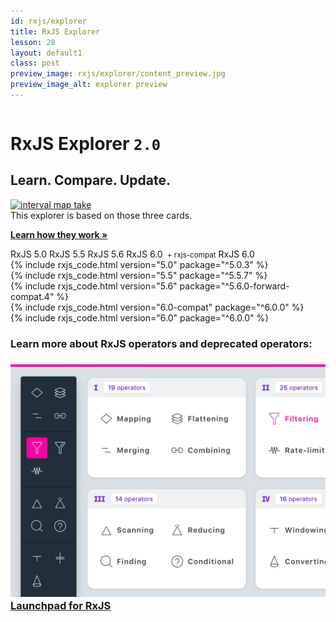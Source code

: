 ```yaml
---
id: rxjs/explorer
title: RxJS Explorer
lesson: 28
layout: default1
class: post
preview_image: rxjs/explorer/content_preview.jpg
preview_image_alt: explorer preview
---
```


<div class="ui stackable grid">
<div class="seven wide column">
<h1 class="ui header explorer">RxJS Explorer <code class="ui pink label">2.0</code></h1>
<h2 class="subtitle">Learn. Compare. Update.</h2>
</div>
<div class="nine wide right aligned column">
<a href="/rxjs/pipeable-operators"><img src="/img/rxjs/pipeable-operators/interval-map-take.png" class="w350" alt="interval map take"/></a><br/>
This explorer is based on those three cards.<p><i class="small pink question circle icon"></i> <a href="/rxjs/pipeable-operators"><strong>Learn how they work »</strong></a></p>
</div>

<div class="ui five item stackable menu">
<a class="item" data-tab="v5.0">RxJS 5.0</a>
<a class="item" data-tab="v5.5">RxJS 5.5</a>
<a class="item" data-tab="v5.6">RxJS 5.6</a>
<a class="item" data-tab="v6.0-compat">RxJS 6.0 <small>&nbsp;+ rxjs-compat</small></a>
<a class="item active" data-tab="v6.0">RxJS 6.0</a>
</div>

<div class="ui tab" data-tab="v5.0">
{% include rxjs_code.html version="5.0" package="^5.0.3" %}
</div>
<div class="ui tab" data-tab="v5.5">
{% include rxjs_code.html version="5.5" package="^5.5.7" %}
</div>
<div class="ui tab" data-tab="v5.6">
{% include rxjs_code.html version="5.6" package="^5.6.0-forward-compat.4" %}
</div>
<div class="ui tab" data-tab="v6.0-compat">
{% include rxjs_code.html version="6.0-compat" package="^6.0.0" %}
</div>
<div class="ui tab active" data-tab="v6.0">
{% include rxjs_code.html version="6.0" package="^6.0.0" %}
</div>

<script
  src="https://code.jquery.com/jquery-3.1.1.min.js"
  integrity="sha256-hVVnYaiADRTO2PzUGmuLJr8BLUSjGIZsDYGmIJLv2b8="
  crossorigin="anonymous"></script>

<script src="/lib/semantic/dist/components/tab.min.js"></script>

<script>$('.menu .item').tab();</script>

<h3 style="width:100%;margin-bottom:0">Learn more about RxJS operators and deprecated operators:<h3>
<p><a href="/rxjs"><img src="/img/rxjs/content_preview_higher.jpg" alt="" class="w450 shadow-lg"></a> <br> <a style="margin-bottom:2rem" href="/rxjs">Launchpad for RxJS</a></p>
